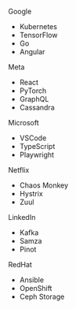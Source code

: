 Google
- Kubernetes
- TensorFlow
- Go
- Angular

Meta
- React
- PyTorch
- GraphQL
- Cassandra

Microsoft
- VSCode
- TypeScript
- Playwright

Netflix
- Chaos Monkey
- Hystrix
- Zuul

LinkedIn
- Kafka
- Samza
- Pinot

RedHat
- Ansible
- OpenShift
- Ceph Storage